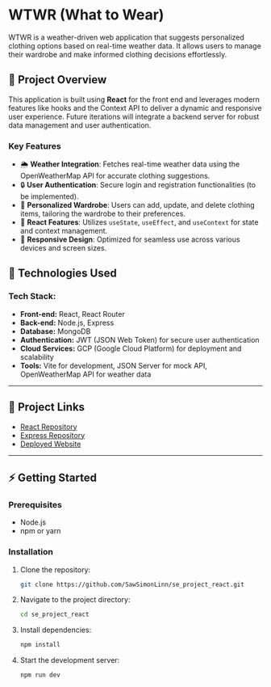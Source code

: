 # WTWR (What to Wear)

WTWR is a weather-driven web application that suggests personalized clothing options based on real-time weather data. It allows users to manage their wardrobe and make informed clothing decisions effortlessly.

## 📝 Project Overview

This application is built using **React** for the front end and leverages modern features like hooks and the Context API to deliver a dynamic and responsive user experience. Future iterations will integrate a backend server for robust data management and user authentication.

### Key Features

- 🌦 **Weather Integration**: Fetches real-time weather data using the OpenWeatherMap API for accurate clothing suggestions.
- 🔒 **User Authentication**: Secure login and registration functionalities (to be implemented).
- 👗 **Personalized Wardrobe**: Users can add, update, and delete clothing items, tailoring the wardrobe to their preferences.
- 🎯 **React Features**: Utilizes `useState`, `useEffect`, and `useContext` for state and context management.
- 📱 **Responsive Design**: Optimized for seamless use across various devices and screen sizes.

## 🚀 Technologies Used

### Tech Stack:
- **Front-end:** React, React Router
- **Back-end:** Node.js, Express
- **Database:** MongoDB
- **Authentication:** JWT (JSON Web Token) for secure user authentication
- **Cloud Services:** GCP (Google Cloud Platform) for deployment and scalability
- **Tools:** Vite for development, JSON Server for mock API, OpenWeatherMap API for weather data

---

## 🔗 Project Links

- [React Repository](https://github.com/SawSimonLinn/se_project_react)
- [Express Repository](https://github.com/SawSimonLinn/se_project_express)
- [Deployed Website](https://www.wtwrapp.jumpingcrab.com/) 

---

## ⚡️ Getting Started

### Prerequisites
- Node.js
- npm or yarn

### Installation
1. Clone the repository:
   ```bash
   git clone https://github.com/SawSimonLinn/se_project_react.git

2. Navigate to the project directory:
   ```bash
   cd se_project_react

3. Install dependencies:
   ```bash
   npm install
   
4. Start the development server:
   ``` bash
   npm run dev





